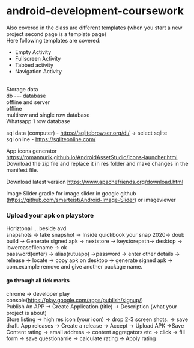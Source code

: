 # android-development-coursework
Also covered in the class are different templates (when you start a new project second page is a template page)<br/>
Here following templates are covered: <br/>
* Empty Activity
* Fullscreen Activity 
* Tabbed activity
* Navigation Activity
<br/>
Storage data<br/>
db ---  database<br/>
offline and server<br/>
offline <br/>
multirow and single row database <br/>
Whatsapp 1 row database<br/>

sql data (computer) -  https://sqlitebrowser.org/dl/ -> select sqlite<br/>
sql online - https://sqliteonline.com/<br/>

App icons generator <br/>
https://romannurik.github.io/AndroidAssetStudio/icons-launcher.html <br/>
Download the zip file and replace it in res folder and make changes in the manifest file. <br/>

Download latest version https://www.apachefriends.org/download.html

Image Slider 
gradle for image slider in google github (https://github.com/smarteist/Android-Image-Slider)
or imageviewer

### Upload your apk on playstore
Horiztonal ... beside avd <br/>
snapshots -> take snapshot -> Inside quickbook your snap 2020-> doub <br/> 
build -> Generate signed apk -> nextstore -> keystorepath-> desktop -> lowercasefilename -> ok  
password(enter) -> alias(rutuapp) ->password -> enter other details -> release -> locate -> copy apk on desktop -> generate signed apk -> com.example remove and give another package name.
 <br/> 
#### go through all tick marks
chrome -> developer play console(https://play.google.com/apps/publish/signup/)  <br/> 
Publish An APP -> Create Application (title) -> Description (what your project is about) <br/> 
Store listing -> high res  icon (your icon) -> drop 2-3 screen shots. -> save draft.
App releases -> Create a release -> Accept -> Upload APK ->Save
Content rating -> email address -> content aggregators etc -> click ->  fill form -> save questionarrie -> calculate rating -> Apply rating 
